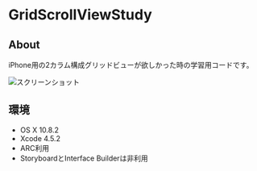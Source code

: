 GridScrollViewStudy
===================

About
------

iPhone用の2カラム構成グリッドビューが欲しかった時の学習用コードです。

![スクリーンショット](https://raw.github.com/raimon49/GridScrollViewStudy/master/screenshot.png)

環境
----

* OS X 10.8.2
* Xcode 4.5.2
* ARC利用
* StoryboardとInterface Builderは非利用
